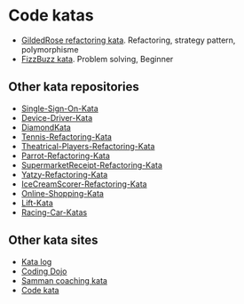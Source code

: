 Code katas
==========

- [GildedRose refactoring kata](GildedRose/). Refactoring, strategy pattern, polymorphisme
- [FizzBuzz kata](FizzBuzz/). Problem solving, Beginner

Other kata repositories
-----------------------

- [Single-Sign-On-Kata](https://github.com/emilybache/Single-Sign-On-Kata)
- [Device-Driver-Kata](https://github.com/emilybache/Device-Driver-Kata)
- [DiamondKata](https://github.com/emilybache/DiamondKata)
- [Tennis-Refactoring-Kata](https://github.com/emilybache/Tennis-Refactoring-Kata)
- [Theatrical-Players-Refactoring-Kata](https://github.com/emilybache/Theatrical-Players-Refactoring-Kata)
- [Parrot-Refactoring-Kata](https://github.com/emilybache/Parrot-Refactoring-Kata)
- [SupermarketReceipt-Refactoring-Kata](https://github.com/emilybache/SupermarketReceipt-Refactoring-Kata)
- [Yatzy-Refactoring-Kata](https://github.com/emilybache/Yatzy-Refactoring-Kata)
- [IceCreamScorer-Refactoring-Kata](https://github.com/emilybache/IceCreamScorer-Refactoring-Kata)
- [Online-Shopping-Kata](https://github.com/emilybache/Online-Shopping-Kata)
- [Lift-Kata](https://github.com/emilybache/Lift-Kata)
- [Racing-Car-Katas](https://github.com/emilybache/Racing-Car-Katas)

Other kata sites
----------------

- [Kata log](https://kata-log.rocks)
- [Coding Dojo](https://codingdojo.org/kata/)
- [Samman coaching kata](https://sammancoaching.org/kata_descriptions/)
- [Code kata](http://codekata.com/)
